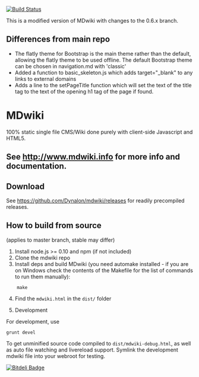 [![Build Status](https://travis-ci.org/Dynalon/mdwiki.png?branch=master)](https://travis-ci.org/Dynalon/mdwiki)

This is a modified version of MDwiki with changes to the 0.6.x branch.

## Differences from main repo
* The flatly theme for Bootstrap is the main theme rather than the default, allowing the flatly theme to be used offline.  The default Bootstrap theme can be chosen in navigation.md with 'classic'
* Added a function to basic_skeleton.js which adds target="\_blank" to any links to external domains
* Adds a line to the setPageTitle function which will set the text of the title tag to the text of the opening h1 tag of the page if found.


MDwiki
======

100% static single file CMS/Wiki done purely with client-side Javascript and HTML5.

See http://www.mdwiki.info for more info and documentation.
------


Download
--------

See <https://github.com/Dynalon/mdwiki/releases> for readily precompiled releases.

How to build from source
------------------------
(applies to master branch, stable may differ)

1. Install node.js >= 0.10 and npm (if not included)
2. Clone the mdwiki repo
3. Install deps and build MDwiki (you need automake installed - if you are on Windows check the contents of the Makefile for the list of commands to run them manually):

```
    make
```

4. Find the `mdwiki.html` in the `dist/` folder

5. Development

For development, use

    grunt devel 

To get unminified source code compiled to `dist/mdwiki-debug.html`, as well as auto file watching and livereload support. Symlink the development mdwiki file into your webroot for testing.


[![Bitdeli Badge](https://d2weczhvl823v0.cloudfront.net/Dynalon/mdwiki/trend.png)](https://bitdeli.com/free "Bitdeli Badge")

